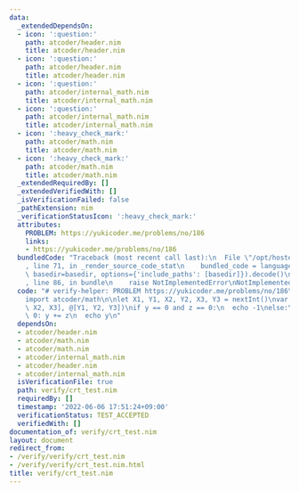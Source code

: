 ```yaml
---
data:
  _extendedDependsOn:
  - icon: ':question:'
    path: atcoder/header.nim
    title: atcoder/header.nim
  - icon: ':question:'
    path: atcoder/header.nim
    title: atcoder/header.nim
  - icon: ':question:'
    path: atcoder/internal_math.nim
    title: atcoder/internal_math.nim
  - icon: ':question:'
    path: atcoder/internal_math.nim
    title: atcoder/internal_math.nim
  - icon: ':heavy_check_mark:'
    path: atcoder/math.nim
    title: atcoder/math.nim
  - icon: ':heavy_check_mark:'
    path: atcoder/math.nim
    title: atcoder/math.nim
  _extendedRequiredBy: []
  _extendedVerifiedWith: []
  _isVerificationFailed: false
  _pathExtension: nim
  _verificationStatusIcon: ':heavy_check_mark:'
  attributes:
    PROBLEM: https://yukicoder.me/problems/no/186
    links:
    - https://yukicoder.me/problems/no/186
  bundledCode: "Traceback (most recent call last):\n  File \"/opt/hostedtoolcache/Python/3.10.7/x64/lib/python3.10/site-packages/onlinejudge_verify/documentation/build.py\"\
    , line 71, in _render_source_code_stat\n    bundled_code = language.bundle(stat.path,\
    \ basedir=basedir, options={'include_paths': [basedir]}).decode()\n  File \"/opt/hostedtoolcache/Python/3.10.7/x64/lib/python3.10/site-packages/onlinejudge_verify/languages/nim.py\"\
    , line 86, in bundle\n    raise NotImplementedError\nNotImplementedError\n"
  code: "# verify-helper: PROBLEM https://yukicoder.me/problems/no/186\n\nimport atcoder/header\n\
    import atcoder/math\n\nlet X1, Y1, X2, Y2, X3, Y3 = nextInt()\nvar (y, z) = crt(@[X1,\
    \ X2, X3], @[Y1, Y2, Y3])\nif y == 0 and z == 0:\n  echo -1\nelse:\n  if y ==\
    \ 0: y += z\n  echo y\n"
  dependsOn:
  - atcoder/header.nim
  - atcoder/math.nim
  - atcoder/math.nim
  - atcoder/internal_math.nim
  - atcoder/header.nim
  - atcoder/internal_math.nim
  isVerificationFile: true
  path: verify/crt_test.nim
  requiredBy: []
  timestamp: '2022-06-06 17:51:24+09:00'
  verificationStatus: TEST_ACCEPTED
  verifiedWith: []
documentation_of: verify/crt_test.nim
layout: document
redirect_from:
- /verify/verify/crt_test.nim
- /verify/verify/crt_test.nim.html
title: verify/crt_test.nim
---
```

